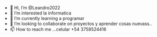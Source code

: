 - 👋 Hi, I’m @Leandro2022
- 👀 I’m interested  la informatica
- 🌱 I’m currently learning  a programar
- 💞️ I’m looking to collaborate on  proyectos  y aprender cosas nuevass..        
- 📫 How to reach me ...celular +54 3758524416

<!---
Leandro2022/Leandro2022 is a ✨ special ✨ repository because its `README.md` (this file) appears on your GitHub profile.
You can click the Preview link to take a look at your changes.
--->
